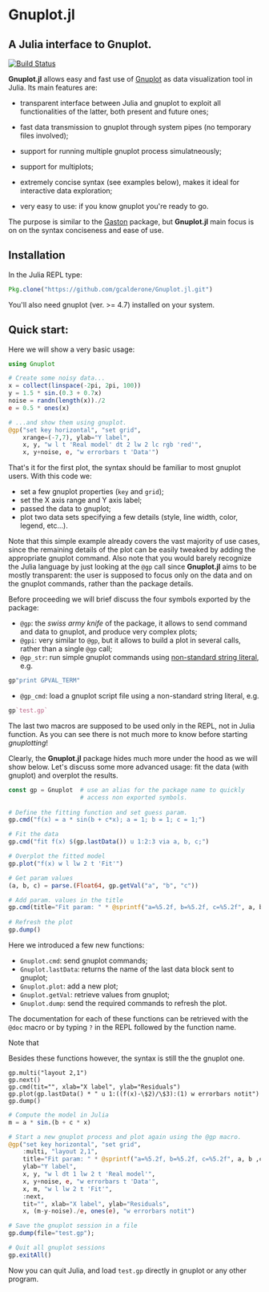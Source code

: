 # Gnuplot.jl
## A Julia interface to Gnuplot.

[![Build Status](https://travis-ci.org/gcalderone/Gnuplot.jl.svg?branch=master)](https://travis-ci.org/gcalderone/Gnuplot.jl)

**Gnuplot.jl** allows easy and fast use
of [Gnuplot](http://gnuplot.info/) as data visualization tool in
Julia.  Its main features are:

- transparent interface between Julia and gnuplot to exploit all
  functionalities of the latter, both present and future ones;
  
- fast data transmission to gnuplot through system pipes (no temporary
  files involved);
  
- support for running multiple gnuplot process simulatneously;

- support for multiplots;

- extremely concise syntax (see examples below), makes it ideal for
  interactive data exploration;

- very easy to use: if you know gnuplot you're ready to go.


The purpose is similar to
the [Gaston](https://github.com/mbaz/Gaston.jl) package, but
**Gnuplot.jl** main focus is on on the syntax conciseness and ease of
use.


## Installation
In the Julia REPL type:

``` julia
Pkg.clone("https://github.com/gcalderone/Gnuplot.jl.git")
```

You'll also need gnuplot (ver. >= 4.7) installed on your system.


## Quick start:
Here we will show a very basic usage:

``` Julia
using Gnuplot

# Create some noisy data...
x = collect(linspace(-2pi, 2pi, 100))
y = 1.5 * sin.(0.3 + 0.7x) 
noise = randn(length(x))./2
e = 0.5 * ones(x)

# ...and show them using gnuplot.
@gp("set key horizontal", "set grid",
    xrange=(-7,7), ylab="Y label",
    x, y, "w l t 'Real model' dt 2 lw 2 lc rgb 'red'",
    x, y+noise, e, "w errorbars t 'Data'")
```
That's it for the first plot, the syntax should be familiar to most
gnuplot users.  With this code we:
- set a few gnuplot properties (`key` and `grid`);
- set the X axis range and Y axis label;
- passed the data to gnuplot;
- plot two data sets specifying a few details (style, line
  width, color, legend, etc...).

Note that this simple example already covers the vast majority of use
cases, since the remaining details of the plot can be easily tweaked
by adding the appropriate gnuplot command.  Also note that you would
barely recognize the Julia language by just looking at the `@gp` call
since **Gnuplot.jl** aims to be mostly transparent: the user is
supposed to focus only on the data and on the gnuplot commands, rather
than the package details.

Before proceeding we will brief discuss the four symbols exported
by the package:
- `@gp`: the *swiss army knife* of the package, it allows to send
  command and data to gnuplot, and produce very complex plots;
- `@gpi`: very similar to `@gp`, but it allows to build a plot in
  several calls, rather than a single `@gp` call;
- `@gp_str`: run simple gnuplot commands
  using
  [non-standard string literal](https://docs.julialang.org/en/stable/manual/strings/#non-standard-string-literals-1),
  e.g.
``` Julia
gp"print GPVAL_TERM"
```
- `@gp_cmd`: load a gnuplot script file using a non-standard string literal, e.g.
``` Julia
gp`test.gp`
```

The last two macros are supposed to be used only in the REPL, not in
Julia function.  As you can see there is not much more to know before
starting *gnuplotting*!

Clearly, the **Gnuplot.jl** package hides much more under the hood as
we will show below.  Let's discuss some more advanced usage: fit the
data (with gnuplot) and overplot the results.
``` Julia
const gp = Gnuplot  # use an alias for the package name to quickly
                    # access non exported symbols.
                    
# Define the fitting function and set guess param.
gp.cmd("f(x) = a * sin(b + c*x); a = 1; b = 1; c = 1;")

# Fit the data
gp.cmd("fit f(x) $(gp.lastData()) u 1:2:3 via a, b, c;")

# Overplot the fitted model
gp.plot("f(x) w l lw 2 t 'Fit'")

# Get param values
(a, b, c) = parse.(Float64, gp.getVal("a", "b", "c"))

# Add param. values in the title
gp.cmd(title="Fit param: " * @sprintf("a=%5.2f, b=%5.2f, c=%5.2f", a, b ,c))
       
# Refresh the plot
gp.dump()
```
Here we introduced a few new functions:
- `Gnuplot.cmd`: send gnuplot commands;
- `Gnuplot.lastData`: returns the name of the last data block
  sent to gnuplot;
- `Gnuplot.plot`: add a new plot;
- `Gnuplot.getVal`: retrieve values from gnuplot;
- `Gnuplot.dump`: send the required commands to refresh the plot.

The documentation for each of these functions can be retrieved with
the `@doc` macro or by typing `?` in the REPL followed by the function
name.

Note that 


Besides these functions however, the syntax is still the the gnuplot one.



```
gp.multi("layout 2,1")
gp.next()
gp.cmd(tit="", xlab="X label", ylab="Residuals")
gp.plot(gp.lastData() * " u 1:((f(x)-\$2)/\$3):(1) w errorbars notit")
gp.dump()
```

``` Julia
# Compute the model in Julia
m = a * sin.(b + c * x)

# Start a new gnuplot process and plot again using the @gp macro.
@gp("set key horizontal", "set grid",
    :multi, "layout 2,1",
    title="Fit param: " * @sprintf("a=%5.2f, b=%5.2f, c=%5.2f", a, b ,c),
    ylab="Y label",
    x, y, "w l dt 1 lw 2 t 'Real model'",
    x, y+noise, e, "w errorbars t 'Data'",
    x, m, "w l lw 2 t 'Fit'",
    :next,
    tit="", xlab="X label", ylab="Residuals",
    x, (m-y-noise)./e, ones(e), "w errorbars notit")

# Save the gnuplot session in a file
gp.dump(file="test.gp");

# Quit all gnuplot sessions
gp.exitAll()
```
Now you can quit Julia, and load `test.gp` directly in gnuplot or
any other program.



